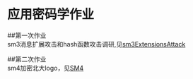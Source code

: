 # 应用密码学作业
##第一次作业  
sm3消息扩展攻击和hash函数攻击调研,见[sm3ExtensionsAttack]()  
  
##第二次作业  
sm4加密北大logo，见[SM4]()
